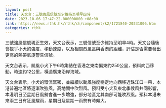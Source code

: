 ```yaml
---
layout: post
title: 天文台：三號強風信號至少維持至明早四時
date: 2023-10-06 17:47:22.000000000 +08:00
link: https://news.rthk.hk/rthk/ch/component/k2/1721840-20231006.htm
categories: rthk
---
```


三號強風信號現正生效，天文台表示，三號信號至少維持至明早4時。天文台隨後會視乎小犬的強度、移動速度，以及相關烈風區與香港的距離，評估是否需要發出更高的熱帶氣旋警告信號。

天文台表示，颱風小犬下午6時集結在香港之東南偏東約250公里，預料向西移動，時速約12公里，橫過廣東沿岸海域。

天文台表示，小犬的環流緊密，並繼續以颱風強度穩定地向西移近珠江口一帶，本港普遍地區將逐漸吹強風，高地間中吹烈風。預料受小犬及東北季候風共同影響，本港明日至星期日風勢會進一步增強，部分地區尤其南部可能吹烈風。預料本港未來兩三日有狂風驟雨，星期日及星期一雨勢有時頗大。
